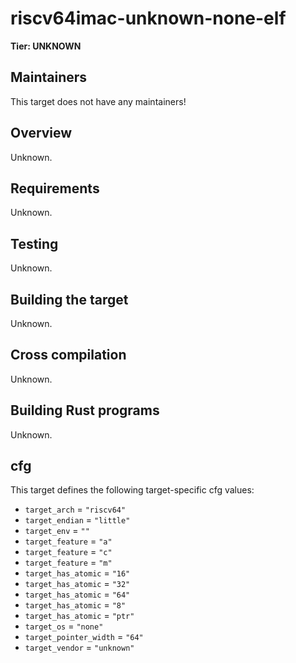 # riscv64imac-unknown-none-elf

**Tier: UNKNOWN**

## Maintainers
This target does not have any maintainers!

## Overview
Unknown.

## Requirements
Unknown.

## Testing
Unknown.

## Building the target
Unknown.

## Cross compilation
Unknown.

## Building Rust programs
Unknown.

## cfg
This target defines the following target-specific cfg values:
- `target_arch` = `"riscv64"`
- `target_endian` = `"little"`
- `target_env` = `""`
- `target_feature` = `"a"`
- `target_feature` = `"c"`
- `target_feature` = `"m"`
- `target_has_atomic` = `"16"`
- `target_has_atomic` = `"32"`
- `target_has_atomic` = `"64"`
- `target_has_atomic` = `"8"`
- `target_has_atomic` = `"ptr"`
- `target_os` = `"none"`
- `target_pointer_width` = `"64"`
- `target_vendor` = `"unknown"`

